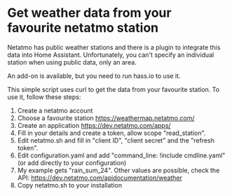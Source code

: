 # Get weather data from your favourite netatmo station

Netatmo has public weather stations and there is a plugin to integrate this data into Home Assistant. Unfortunately, you can't specify an individual station when using public data, only an area.

An add-on is available, but you need to run hass.io to use it.

This simple script uses curl to get the data from your favourite station. To use it, follow these steps:

1) Create a netatmo account
2) Choose a favourite station https://weathermap.netatmo.com/
3) Create an application https://dev.netatmo.com/apps/
4) Fill in your details and create a token, allow scope "read_station".
5) Edit netatmo.sh and fill in "client ID", "client secret" and the "refresh token".
6) Edit configuration.yaml and add "command_line: !include cmdline.yaml" (or add directly to your configuration)
7) My example gets "rain_sum_24". Other values are possible, check the API: https://dev.netatmo.com/apidocumentation/weather
8) Copy netatmo.sh to your installation
